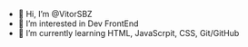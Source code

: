 - 👋 Hi, I’m @VitorSBZ
- 👀 I’m interested in Dev FrontEnd
- 🌱 I’m currently learning HTML, JavaScrpit, CSS, Git/GitHub

<!---
VitorSBZ/VitorSBZ is a ✨ special ✨ repository because its `README.md` (this file) appears on your GitHub profile.
You can click the Preview link to take a look at your changes.
--->
